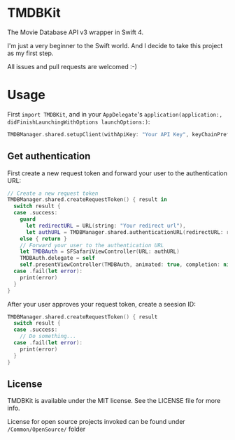 # TMDBKit
The Movie Database API v3 wrapper in Swift 4.

I'm just a very beginner to the Swift world. And I decide to take this project as my first step.

All issues and pull requests are welcomed :-)

# Usage
First `import TMDBKit`, and in your `AppDelegate`'s `application(application:, didFinishLaunchingWithOptions launchOptions:)`:
```swift
TMDBManager.shared.setupClient(withApiKey: "Your API Key", keyChainPrefix: "Your bundle identifier")
```

## Get authentication
First create a new request token and forward your user to the authentication URL:
```swift
// Create a new request token
TMDBManager.shared.createRequestToken() { result in
  switch result {
  case .success:
    guard 
      let redirectURL = URL(string: "Your redirect url"),
      let authURL = TMDBManager.shared.authenticationURL(redirectURL: redirectURL) 
    else { return }
    // Forward your user to the authentication URL
    let TMDBAuth = SFSafariViewController(URL: authURL)
    TMDBAuth.delegate = self
    self.presentViewController(TMDBAuth, animated: true, completion: nil)
  case .fail(let error):
    print(error)
  }
}
```
After your user approves your request token, create a seesion ID:
```swift
TMDBManager.shared.createRequestToken() { result
  switch result {
  case .success:
    // Do something...
  case .fail(let error):
    print(error)
  }
}
```

## License
TMDBKit is available under the MIT license. See the LICENSE file for more info.

License for open source projects invoked can be found under `/Common/OpenSource/` folder
